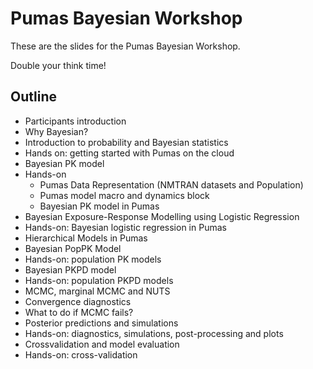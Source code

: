 # Pumas Bayesian Workshop

These are the slides for the Pumas Bayesian Workshop.

Double your think time!

## Outline

- Participants introduction
- Why Bayesian?
- Introduction to probability and Bayesian statistics
- Hands on: getting started with Pumas on the cloud
- Bayesian PK model
- Hands-on
  - Pumas Data Representation (NMTRAN datasets and Population)
  - Pumas model macro and dynamics block
  - Bayesian PK model in Pumas
- Bayesian Exposure-Response Modelling using Logistic Regression
- Hands-on: Bayesian logistic regression in Pumas
- Hierarchical Models in Pumas
- Bayesian PopPK Model
- Hands-on: population PK models
- Bayesian PKPD model
- Hands-on: population PKPD models
- MCMC, marginal MCMC and NUTS
- Convergence diagnostics
- What to do if MCMC fails?
- Posterior predictions and simulations
- Hands-on: diagnostics, simulations, post-processing and plots
- Crossvalidation and model evaluation
- Hands-on: cross-validation
